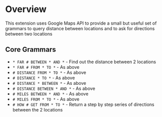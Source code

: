 # Overview
This extension uses Google Maps API to provide a small but useful set of grammars to query distance between locations and to ask for directions between two locations

## Core Grammars

* `* FAR # BETWEEN * AND *` - Find out the distance between 2 locations
* `* FAR # FROM * TO *` - As above
* `# DISTANCE FROM * TO *` - As above 
* `# DISTANCE * TO *` - As above
* `# DISTANCE * BETWEEN *` - As above
* `# DISTANCE BETWEEN * AND *` - As above 
* `# MILES BETWEEN * AND *` - As above
* `# MILES FROM * TO *` - As above
* `# HOW # GET FROM * TO *` - Return a step by step series of directions between the 2 locations
